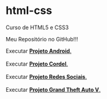 # html-css
 Curso de HTML5 e CSS3

<p>Meu Repositório no GitHub!!! </p>

Executar <a href="https://carlosricoo.github.io/Projeto-Android/" target="_blank"><strong>Projeto Android</strong>.</a>
<br>
<br>
Executar <a href="https://carlosricoo.github.io/projeto-cordel/" target="_blank"><strong>Projeto Cordel</strong>.</a>
<br>
<br>
Executar <a href="https://carlosricoo.github.io/projeto-social/" target="_blank"><strong>Projeto Redes Sociais</strong>.</a>
<br>
<br>
Executar <a href="https://carlosricoo.github.io/projeto-gta/" target="_blank"><strong>Projeto Grand Theft Auto V</strong>.</a>

